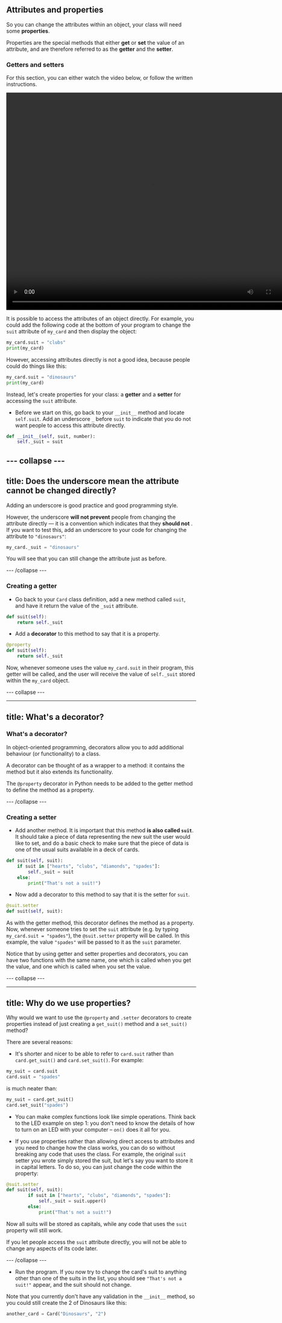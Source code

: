 ## Attributes and properties

So you can change the attributes within an object, your class will need some **properties**. 

Properties are the special methods that either **get** or **set** the value of an attribute, and are therefore referred to as the **getter** and the **setter**.

### Getters and setters

For this section, you can either watch the video below, or follow the written instructions.

<video width="768" height="576" controls>
<source src="resources/clip3.mp4" type="video/mp4">
Your browser does not support the video tag, try FireFox or Chrome
</video>

It is possible to access the attributes of an object directly. For example, you could add the following code at the bottom of your program to change the `suit` attribute of `my_card` and then display the object:

```python
my_card.suit = "clubs"
print(my_card)
```

However, accessing attributes directly is not a good idea, because people could do things like this:

```python
my_card.suit = "dinosaurs"
print(my_card)
```

Instead, let's create properties for your class: a **getter** and a **setter** for accessing the `suit` attribute.

+ Before we start on this, go back to your `__init__` method and locate `self.suit`. Add an underscore `_` before `suit` to indicate that you do not want people to access this attribute directly.

```python
def __init__(self, suit, number):
    self._suit = suit
```

--- collapse ---
---
title: Does the underscore mean the attribute cannot be changed directly?
---
Adding an underscore is good practice and good programming style.

However, the underscore **will not prevent** people from changing the attribute directly — it is a convention which indicates that they **should not** . If you want to test this, add an underscore to your code for changing the attribute to `"dinosaurs"`:

```python
my_card._suit = "dinosaurs"
```

You will see that you can still change the attribute just as before.

--- /collapse ---

### Creating a getter

+ Go back to your `Card` class definition, add a new method called `suit`, and have it return the value of the `_suit` attribute.

```python
def suit(self):
    return self._suit
```

+ Add a **decorator** to this method to say that it is a property.

```python
@property
def suit(self):
    return self._suit
```

Now, whenever someone uses the value `my_card.suit` in their program, this getter will be called, and the user will receive the value of `self._suit` stored within the `my_card` object. 

--- collapse ---

---
title: What's a decorator?
---

### What's a decorator?

In object-oriented programming, decorators allow you to add additional behaviour (or functionality) to a class.

A decorator can be thought of as a wrapper to a method: it contains the method but it also extends its functionality.

The `@property` decorator in Python needs to be added to the getter method to define the method as a property.

--- /collapse ---


### Creating a setter

+ Add another method. It is important that this method **is also called `suit`**. It should take a piece of data representing the new suit the user would like to set, and do a basic check to make sure that the piece of data is one of the usual suits available in a deck of cards.

```python
def suit(self, suit):
    if suit in ["hearts", "clubs", "diamonds", "spades"]:
        self._suit = suit
    else:
        print("That's not a suit!")
```
+ Now add a decorator to this method to say that it is the setter for `suit`.

```Python
@suit.setter
def suit(self, suit):
```

As with the getter method, this decorator defines the method as a property. Now, whenever someone tries to set the `suit` attribute (e.g. by typing `my_card.suit = "spades"`), the `@suit.setter` property will be called. In this example, the value `"spades"` will be passed to it as the `suit` parameter.

Notice that by using getter and setter properties and decorators, you can have two functions with the same name, one which is called when you get the value, and one which is called when you set the value.

--- collapse ---

---
title: Why do we use properties?
---

Why would we want to use the `@property` and `.setter` decorators to create properties instead of just creating a `get_suit()` method and a `set_suit()` method?

There are several reasons:

- It's shorter and nicer to be able to refer to `card.suit` rather than `card.get_suit()` and `card.set_suit()`. For example:

```python
my_suit = card.suit
card.suit = "spades"
```

is much neater than:

```python
my_suit = card.get_suit()
card.set_suit("spades")
```

- You can make complex functions look like simple operations. Think back to the LED example on step 1: you don't need to know the details of how to turn on an LED with your computer – `on()` does it all for you. 

- If you use properties rather than allowing direct access to attributes and you need to change how the class works, you can do so without breaking any code that uses the class. For example, the original `suit` setter you wrote simply stored the suit, but let's say you want to store it in capital letters. To do so, you can just change the code within the property:

```python
@suit.setter
def suit(self, suit):
        if suit in ["hearts", "clubs", "diamonds", "spades"]:
            self._suit = suit.upper()
        else:
            print("That's not a suit!")
```

Now all suits will be stored as capitals, while any code that uses the `suit` property will still work.

If you let people access the `suit` attribute directly, you will not be able to change any aspects of its code later.

--- /collapse ---

+ Run the program. If you now try to change the card's suit to anything other than one of the suits in the list, you should see `"That's not a suit!"` appear, and the suit should not change.

Note that you currently don't have any validation in the `__init__` method, so you could still create the 2 of Dinosaurs like this:

```Python
another_card = Card("Dinosaurs", "2")
```
